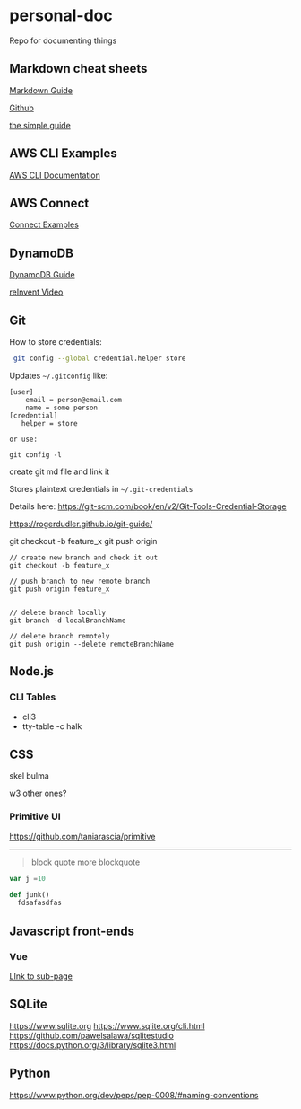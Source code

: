 # personal-doc
Repo for documenting things


## Markdown cheat sheets
[Markdown Guide](https://www.markdownguide.org/cheat-sheet/)

[Github](https://github.com/adam-p/markdown-here/wiki/Markdown-Cheatsheet)

[the simple guide](https://rogerdudler.github.io/git-guide/)


## AWS CLI Examples

[AWS CLI Documentation](https://docs.aws.amazon.com/cli)

## AWS Connect

[Connect Examples](aws-cli-connect.md)

## DynamoDB
[DynamoDB Guide](https://www.dynamodbguide.com)

[reInvent Video](https://aws.amazon.com/dynamodb/resources/reinvent-2019-data-modeling/?sc_ichannel=ha&sc_icontent=console_OrganizationID_PageID_db-datamodeling_awssm-3583&sc_icampaign=Adoption_Campaign_pac_q42019_sitemerch_console_DynamoDB&trkCampaign=pac_sm_q4_1019_dynamodb_DataModeling&trk=ha_awssm-3583&sc_ioutcome=PaaS_Digital_Marketing&sc_iplace=console_OrganizationID_PageID_STANDARD)


## Git
How to store credentials:

```bash
 git config --global credential.helper store
```
Updates `~/.gitconfig` like:
```
[user]
    email = person@email.com
    name = some person
[credential]
   helper = store

or use:

git config -l
```

create git md file and link it

Stores plaintext credentials in `~/.git-credentials`

Details here: https://git-scm.com/book/en/v2/Git-Tools-Credential-Storage


https://rogerdudler.github.io/git-guide/


git checkout -b feature_x
git push origin <branch>


```script
// create new branch and check it out
git checkout -b feature_x

// push branch to new remote branch
git push origin feature_x


// delete branch locally
git branch -d localBranchName

// delete branch remotely
git push origin --delete remoteBranchName
```

## Node.js
### CLI Tables
- cli3
- tty-table
-c halk

## CSS
skel
bulma

w3
other ones?

### Primitive UI
https://github.com/taniarascia/primitive

---

> block quote
> more blockquote

```javascript
var j =10
```

```python
def junk()
  fdsafasdfas
```
## Javascript front-ends

### Vue
[LInk to sub-page](vue.md)


## SQLite
https://www.sqlite.org
https://www.sqlite.org/cli.html
https://github.com/pawelsalawa/sqlitestudio
https://docs.python.org/3/library/sqlite3.html


## Python
https://www.python.org/dev/peps/pep-0008/#naming-conventions